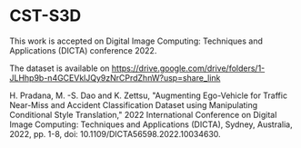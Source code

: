 # CST-S3D
This work is accepted on Digital Image Computing: Techniques and Applications (DICTA) conference 2022.

The dataset is available on https://drive.google.com/drive/folders/1-JLHhp9b-n4GCEVklJQy9zNrCPrdZhnW?usp=share_link


H. Pradana, M. -S. Dao and K. Zettsu, "Augmenting Ego-Vehicle for Traffic Near-Miss and Accident Classification Dataset using Manipulating Conditional Style Translation," 2022 International Conference on Digital Image Computing: Techniques and Applications (DICTA), Sydney, Australia, 2022, pp. 1-8, doi: 10.1109/DICTA56598.2022.10034630.
